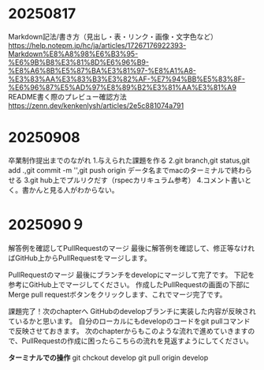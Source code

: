 # 20250817
Markdown記法/書き方（見出し・表・リンク・画像・文字色など）
https://help.notepm.jp/hc/ja/articles/17267176922393-Markdown%E8%A8%98%E6%B3%95-%E6%9B%B8%E3%81%8D%E6%96%B9-%E8%A6%8B%E5%87%BA%E3%81%97-%E8%A1%A8-%E3%83%AA%E3%83%B3%E3%82%AF-%E7%94%BB%E5%83%8F-%E6%96%87%E5%AD%97%E8%89%B2%E3%81%AA%E3%81%A9
README書く際のプレビュー確認方法
https://zenn.dev/kenkenlysh/articles/2e5c881074a791

# 20250908
卒業制作提出までのながれ
1.与えられた課題を作る
2.git branch,git status,git add .,git commit -m '',git push origin データ名までmacのターミナルで終わらせる
3.git hub上でプルリクだす（rspecカリキュラム参考）
4.コメント書いとく。書かんと見る人がわからない。

# 2025090９
解答例を確認してPullRequestのマージ
最後に解答例を確認して、修正等なければGitHub上からPullRequestをマージします。

PullRequestのマージ
最後にブランチをdevelopにマージして完了です。
下記を参考にGitHub上でマージしてください。
作成したPullRequestの画面の下部にMerge pull requestボタンをクリックします、これでマージ完了です。

課題完了！次のchapterへ
GitHubのdevelopブランチに実装した内容が反映されているかと思います。
自分のローカルにもdevelopのコードをgit pullコマンドで反映させておきます。
次のchapterからもこのような流れで進めていきますので、PullRequestの作成に困ったらこちらの流れを見返すようにしてください。

**ターミナルでの操作**
git chckout develop
git pull origin develop
